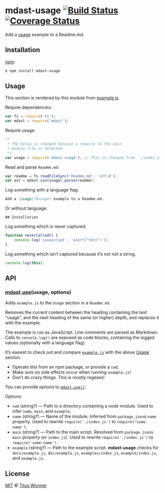 # mdast-usage [![Build Status](https://img.shields.io/travis/wooorm/mdast-usage.svg?style=flat)](https://travis-ci.org/wooorm/mdast-usage) [![Coverage Status](https://img.shields.io/coveralls/wooorm/mdast-usage.svg?style=flat)](https://coveralls.io/r/wooorm/mdast-usage?branch=master)

Add a [usage](#usage) example to a Readme.md.

## Installation

[npm](https://docs.npmjs.com/cli/install):

```bash
$ npm install mdast-usage
```

## Usage

This section is rendered by this module from [example.js](example.js).

Require dependencies:

```javascript
var fs = require('fs');
var mdast = require('mdast');
```

Require usage:

```javascript
/*
 * The below is changed because a require to the main
 * module file is detected.
 */
var usage = require('mdast-usage'); // This is changed from `./index.js` to `mdast-usage`
```

Read and parse `Readme.md`:

```javascript
var readme = fs.readFileSync('Readme.md', 'utf-8');
var ast = mdast.use(usage).parse(readme);
```

Log something with a language flag:

```markdown
Add a [usage](#usage) example to a Readme.md.
```

Or without language:

    ## Installation

Log something which is never captured:

```javascript
function neverCalled() {
    console.log('javascript', 'alert("test")');
}
```

Log something which isn’t captured because it’s not not a string.

```javascript
console.log(this);
```

## API

### [mdast](https://github.com/wooorm/mdast#api).[use](https://github.com/wooorm/mdast#mdastuseplugin-options)(usage, options)

Adds `example.js` to the `Usage` section in a `Readme.md`.

Removes the current content between the heading containing the text “usage”, and the next heading of the same (or higher) depth, and replaces it with the example.

The example is run as JavaScript. Line comments are parsed as Markdown. Calls to `console.log()` are exposed as code blocks, containing the logged values (optionally with a language flag).

It’s easiest to check out and compare [`example.js`](example.js) with the above [Usage](#usage) section.

*   Operate this from an npm package, or provide a `cwd`;
*   Make sure no side effects occur when running `example.js`!
*   Don’t do crazy things. This is mostly regexes!

You can provide options to [`mdast.use()`](https://github.com/wooorm/mdast#mdastuseplugin-options):

Options:

*   `cwd` (string?) — Path to a directory containing a node module. Used to infer `name`, `main`, and `example`;
*   `name` (string?) — Name of the module. Inferred from `package.json`s `name` property. Used to rewrite `require('./index.js')` to `require('some-name')`;
*   `main` (string?) — Path to the main script. Resolved from `package.json`s `main` property (or `index.js`). Used to rewrite `require('./index.js')` to `require('some-name')`.
*   `example` (string?) — Path to the example script. **mdast-usage** checks for `docs/example.js`, `doc/example.js`, `examples/index.js`, `example/index.js`, and `example.js`.

## License

[MIT](LICENSE) © [Titus Wormer](http://wooorm.com)
